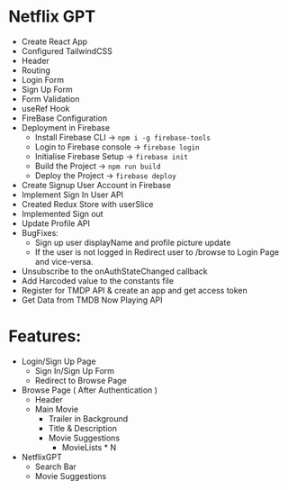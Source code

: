 # Netflix GPT

- Create React App
- Configured TailwindCSS
- Header
- Routing
- Login Form
- Sign Up Form
- Form Validation
- useRef Hook
- FireBase Configuration
- Deployment in Firebase
  - Install Firebase CLI -> `npm i -g firebase-tools`
  - Login to Firebase console -> `firebase login`
  - Initialise Firebase Setup -> `firebase init`
  - Build the Project -> `npm run build`
  - Deploy the Project -> `firebase deploy`
- Create Signup User Account in Firebase
- Implement Sign In User API
- Created Redux Store with userSlice
- Implemented Sign out
- Update Profile API
- BugFixes: 
  - Sign up user displayName and profile picture update
  - If the user is not logged in Redirect user to /browse to Login Page and vice-versa.
- Unsubscribe to the onAuthStateChanged callback
- Add Harcoded value to the constants file
- Register for TMDP API & create an app and get access token
- Get Data from TMDB Now Playing API

# Features:
- Login/Sign Up Page
  - Sign In/Sign Up Form
  - Redirect to Browse Page
- Browse Page ( After Authentication )
    - Header
    - Main Movie
        - Trailer in Background
        - Title & Description
        - Movie Suggestions
            - MovieLists * N
- NetflixGPT
  - Search Bar
  - Movie Suggestions